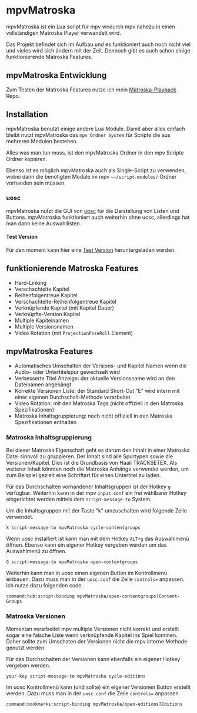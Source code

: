 # mpvMatroska

mpvMatroska ist ein Lua script für mpv wodurch mpv nahezu in einen vollständigen Matroska Player verwandelt wird.

Das Projekt befindet sich im Aufbau und es funktioniert auch noch nicht viel und vieles wird sich ändern mit der Zeit.
Dennoch gibt es auch schon einige funktionierende Matroska Features.

## mpvMatroska Entwicklung

Zum Testen der Matroska Features nutze ich mein [Matroska-Playback](https://github.com/hubblec4/Matroska-Playback) Repo.

## Installation

mpvMatroska benutzt einige andere Lua Module.
Damit aber alles einfach bleibt nutzt mpvMatroska das `mpv Ordner System` für Scripte die aus mehreren Modulen bestehen.

Alles was man tun muss, ist den mpvMatroska Ordner in den mpv Scripte Ordner kopieren.

Ebenso ist es möglich mpvMatroska auch als Single-Script zu verwenden, wobei dann die benötigten Module im mpv `~~/script-modules/` Ordner vorhanden sein müssen.

### uosc

mpvMatroska nutzt die GUI von [uosc](https://github.com/tomasklaen/uosc) für die Darstellung von Listen und Buttons.
mpvMatroska funktioniert auch weiterhin ohne uosc, allerdings hat man dann keine Auswahllisten.

#### Test Version

Für den moment kann hier eine [Test Version](https://gleitz.info/index.php?attachment/100237-mpvmatroska-zip/) heruntergeladen werden.

## funktionierende Matroska Features

- Hard-Linking
- Verschachtelte Kapitel
- Reihenfolgentreue Kapitel
- Verschachtelte-Reihenfolgentreue Kapitel
- Verknüpfende Kapitel (mit Kapitel Dauer)
- Verknüpfte-Version Kapitel
- Multiple Kapitelnamen
- Multiple Versionsnamen
- Video Rotation (mit `ProjectionPoseRoll` Element)

## mpvMatroska Features

- Automatisches Umschalten der Versions- und Kapitel Namen wenn die Audio- oder Untertitelspur gewechselt wird
- Verbesserte Titel Anzeige: der aktuelle Versionsname wird an den Dateinamen angehängt
- Korrekte Versionen Liste: der Standard Short-Cut "E" wird intern mit einer eigenen Durchschalt-Methode verarbeitet
- Video Rotation: mit den Matroska Tags (nicht offiziell in den Matroska Spezifikationen)
- Matroska Inhaltsgruppierung: noch nicht offiziell in den Matroska Spezifikationen enthalten

### Matroska Inhaltsgruppierung

Bei dieser Matroska Eigenschaft geht es darum den Inhalt in einer Matroska Datei sinnvoll zu gruppieren.
Der Inhalt sind alle Spurtypen sowie die Versionen/Kapitel.
Dies ist die Grundbasis von Haali TRACKSETEX.
Als weiterer Inhalt könnten noch die Matroska Anhänge verwendet werden, um zum Beispiel gezielt eine Schriftart für einen Untertitel zu laden.

Für das Durchschalten vorhandener Inhaltsgruppen ist der Hotkey `g` verfügbar.
Weiterhin kann in der mpv `input.conf` ein frei wählbarer Hotkey eingerichtet werden mittels dem `script-message-to` System.

Um die Inhaltsgruppen mit der Taste "k" umzuschalten wird folgende Zeile verwendet.

```text
k script-message-to mpvMatroska cycle-contentgroups
```

Wenn uosc installiert ist kann man mit dem Hotkey `ALT+g` das Auswahlmenü öffnen.
Ebenso kann ein eigener Hotkey vergeben werden um das Auswahlmenü zu öffnen.

```text
G script-message-to mpvMatroska open-contentgroups
```

Weiterhin kann man in uosc einen eigenen Button im Kontrollmenü einbauen.
Dazu muss man in der `uosc.conf` die Zeile `controls=` anpassen.
Ich nutze dazu folgenden code.

```text
command:hub:script-binding mpvMatroska/open-contentgroups?Content-Groups
```

### Matroska Versionen

Momentan verarbeitet mpv multiple Versionen nicht korrekt und erstellt sogar eine falsche Liste wenn verknüpfende Kapitel ins Spiel kommen.
Daher sollte zum Umschaten der Versionen nicht die mpv interne Methode genutzt werden.

Für das Durchschalten der Versionen kann ebenfalls ein eigener Hotkey vergeben werden.

```text
your-key script-message-to mpvMatroska cycle-editions
```

Im uosc Kontrollmenü kann (und sollte) ein eigener Versionen Button erstellt werden.
Dazu muss man in der `uosc.conf` die Zeile `controls=` anpassen.

```text
command:bookmarks:script-binding mpvMatroska/open-editions?Editions
```
